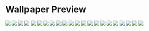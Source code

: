 # Wallpaper Preview

![](https://github.com/Styleads/wallpapers/blob/main/6b97ff3b-9d69-4d80-ac1e-f2835d7e1366.png)
![](https://github.com/Styleads/wallpapers/blob/main/b29d428995368315f3f5a21002b566ed.jpg)
![](https://github.com/Styleads/wallpapers/blob/main/bg_22.jpg)
![](https://github.com/Styleads/wallpapers/blob/main/bg_25.jpg)
![](https://github.com/Styleads/wallpapers/blob/main/eva01.png)
![](https://github.com/Styleads/wallpapers/blob/main/f7eedc6e-5002-4214-a925-908eab25b80c.jpg)
![](https://github.com/Styleads/wallpapers/blob/main/forest.jpeg)
![](https://github.com/Styleads/wallpapers/blob/main/gruvbox_abstract.png)
![](https://github.com/Styleads/wallpapers/blob/main/gruvbox_x19qdz.png)
![](https://github.com/Styleads/wallpapers/blob/main/ign_chineseIG.png)
![](https://github.com/Styleads/wallpapers/blob/main/ign_waifu.png)
![](https://github.com/Styleads/wallpapers/blob/main/image0.png)
![](https://github.com/Styleads/wallpapers/blob/main/last-of-us-minimalist-si3ha6lvbb7arl20.jpg)
![](https://github.com/Styleads/wallpapers/blob/main/mechanical-key_2K.png)
![](https://github.com/Styleads/wallpapers/blob/main/nord.jpg)
![](https://github.com/Styleads/wallpapers/blob/main/rocky.jpg)
![](https://github.com/Styleads/wallpapers/blob/main/tapeta.png)
![](https://github.com/Styleads/wallpapers/blob/main/unknown.png)
![](https://github.com/Styleads/wallpapers/blob/main/wall.jpg)
![](https://github.com/Styleads/wallpapers/blob/main/wallhaven-ox8pl5.jpg)
![](https://github.com/Styleads/wallpapers/blob/main/wallhaven-r7lo91_3840x2400.png)
![](https://github.com/Styleads/wallpapers/blob/main/wallpaper.png)
